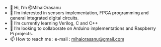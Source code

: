 - 👋 Hi, I’m @MihaiOrasanu
- 👀 I’m interested in sensors implementation, FPGA programming and general integrated digital circuits.
- 🌱 I’m currently learning Verilog, C and C++
- 💞️ I’m looking to collaborate on Arduino implementations and Raspberry Pi projects.
- 📫 How to reach me : e-mail : mihaiorasanu@gmail.com

<!---
MihaiOrasanu/MihaiOrasanu is a ✨ special ✨ repository because its `README.md` (this file) appears on your GitHub profile.
You can click the Preview link to take a look at your changes.
--->

